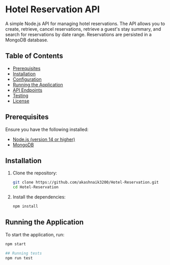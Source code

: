 # Hotel Reservation API

A simple Node.js API for managing hotel reservations. The API allows you to create, retrieve, cancel reservations, retrieve a guest's stay summary, and search for reservations by date range. Reservations are persisted in a MongoDB database.

## Table of Contents
- [Prerequisites](#prerequisites)
- [Installation](#installation)
- [Configuration](#configuration)
- [Running the Application](#running-the-application)
- [API Endpoints](#api-endpoints)
- [Testing](#testing)
- [License](#license)

## Prerequisites

Ensure you have the following installed:
- [Node.js (version 14 or higher)](https://nodejs.org/)
- [MongoDB](https://www.mongodb.com/try/download/community)

## Installation

1. Clone the repository:
    ```bash
    git clone https://github.com/akashnaik3200/Hotel-Reservation.git
    cd Hotel-Reservation
    ```

2. Install the dependencies:
    ```bash
    npm install
    ```
## Running the Application

To start the application, run:
```bash
npm start

## Running tests
npm run test